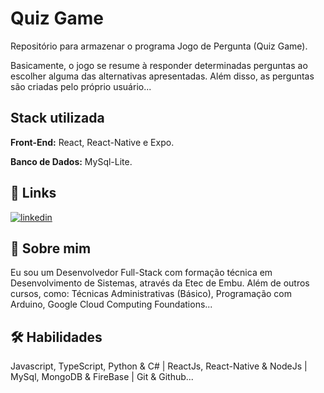 
# Quiz Game

Repositório para armazenar o programa Jogo de Pergunta (Quiz Game).

Basicamente, o jogo se resume à responder determinadas perguntas ao escolher alguma das alternativas apresentadas. Além disso, as perguntas são criadas pelo próprio usuário...

## Stack utilizada

**Front-End:** React, React-Native e Expo.

**Banco de Dados:** MySql-Lite.

## 🔗 Links
[![linkedin](https://img.shields.io/badge/linkedin-0A66C2?style=for-the-badge&logo=linkedin&logoColor=white)](https://www.linkedin.com/in/jhonnysantosvm/)

## 🚀 Sobre mim
Eu sou um Desenvolvedor Full-Stack com formação técnica em Desenvolvimento de Sistemas, através da Etec de Embu. Além de outros cursos, como: Técnicas Administrativas (Básico), Programação com Arduino, Google Cloud Computing Foundations...

## 🛠 Habilidades
Javascript, TypeScript, Python & C# | ReactJs, React-Native & NodeJs | MySql, MongoDB & FireBase | Git & Github...
